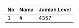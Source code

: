 | No | Nama            | Jumlah Level |
|----|-----------------|--------------|
| 1  | #    |    4357        |
